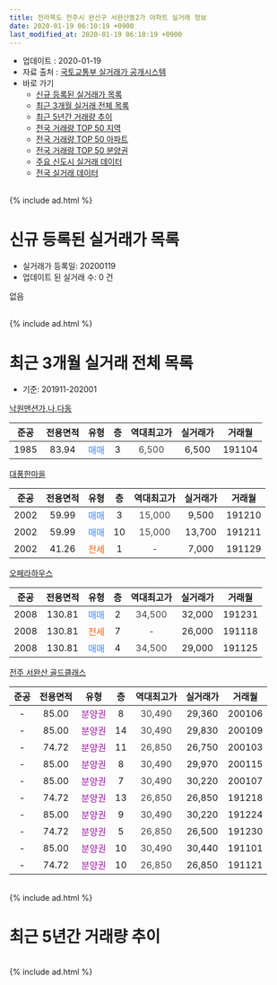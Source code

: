 ```yaml
---
title: 전라북도 전주시 완산구 서완산동2가 아파트 실거래 정보
date: 2020-01-19 06:10:19 +0900
last_modified_at: 2020-01-19 06:10:19 +0900
---
```


* 업데이트 : 2020-01-19
* 자료 출처 : [국토교통부 실거래가 공개시스템](http://rt.molit.go.kr)
* 바로 가기
    * [신규 등록된 실거래가 목록](#신규-등록된-실거래가-목록)
    * [최근 3개월 실거래 전체 목록](#최근-3개월-실거래-전체-목록)
    * [최근 5년간 거래량 추이](#최근-5년간-거래량-추이)
    * [전국 거래량 TOP 50 지역](https://apt-info.github.io/apt-trade-info/최근-3개월-전국에서-가장-거래가-많이-발생한-지역)
    * [전국 거래량 TOP 50 아파트](https://apt-info.github.io/apt-trade-info/최근-3개월-전국에서-가장-거래가-많이-발생한-아파트)
    * [전국 거래량 TOP 50 분양권](https://apt-info.github.io/apt-trade-info/최근-3개월-전국에서-가장-거래가-많이-발생한-분양권)
    * [주요 신도시 실거래 데이터](https://apt-info.github.io/apt-trade-info/주요-신도시)
    * [전국 실거래 데이터](https://apt-info.github.io/apt-trade-info/전국)
<br>
{% include ad.html %}
<br>

# 신규 등록된 실거래가 목록
* 실거래가 등록일: 20200119
* 업데이트 된 실거래 수: 0 건

없음

<br>
{% include ad.html %}
<br>

# 최근 3개월 실거래 전체 목록
* 기준: 201911-202001


[낙원맨션가,나,다동](https://search.naver.com/search.naver?query=%EC%A0%84%EB%9D%BC%EB%B6%81%EB%8F%84+%EC%A0%84%EC%A3%BC%EC%8B%9C+%EC%99%84%EC%82%B0%EA%B5%AC+%EC%84%9C%EC%99%84%EC%82%B0%EB%8F%992%EA%B0%80+%EB%82%99%EC%9B%90%EB%A7%A8%EC%85%98%EA%B0%80%2C%EB%82%98%2C%EB%8B%A4%EB%8F%99)

|준공|전용면적|유형|층|역대최고가|실거래가|거래월|
|:---:|:---:|:---:|:---:|:---:|:---:|:---:|
|1985|83.94|<span style="color:#4285f3">매매</span>|3|<span style="color:#444444">6,500</span>|6,500|191104|

[대풍한마을](https://search.naver.com/search.naver?query=%EC%A0%84%EB%9D%BC%EB%B6%81%EB%8F%84+%EC%A0%84%EC%A3%BC%EC%8B%9C+%EC%99%84%EC%82%B0%EA%B5%AC+%EC%84%9C%EC%99%84%EC%82%B0%EB%8F%992%EA%B0%80+%EB%8C%80%ED%92%8D%ED%95%9C%EB%A7%88%EC%9D%84)

|준공|전용면적|유형|층|역대최고가|실거래가|거래월|
|:---:|:---:|:---:|:---:|:---:|:---:|:---:|
|2002|59.99|<span style="color:#4285f3">매매</span>|3|<span style="color:#444444">15,000</span>|9,500|191210|
|2002|59.99|<span style="color:#4285f3">매매</span>|10|<span style="color:#444444">15,000</span>|13,700|191211|
|2002|41.26|<span style="color:#ff5a00">전세</span>|1|<span style="color:#444444">-</span>|7,000|191129|

[오페라하우스](https://search.naver.com/search.naver?query=%EC%A0%84%EB%9D%BC%EB%B6%81%EB%8F%84+%EC%A0%84%EC%A3%BC%EC%8B%9C+%EC%99%84%EC%82%B0%EA%B5%AC+%EC%84%9C%EC%99%84%EC%82%B0%EB%8F%992%EA%B0%80+%EC%98%A4%ED%8E%98%EB%9D%BC%ED%95%98%EC%9A%B0%EC%8A%A4)

|준공|전용면적|유형|층|역대최고가|실거래가|거래월|
|:---:|:---:|:---:|:---:|:---:|:---:|:---:|
|2008|130.81|<span style="color:#4285f3">매매</span>|2|<span style="color:#444444">34,500</span>|32,000|191231|
|2008|130.81|<span style="color:#ff5a00">전세</span>|7|<span style="color:#444444">-</span>|26,000|191118|
|2008|130.81|<span style="color:#4285f3">매매</span>|4|<span style="color:#444444">34,500</span>|29,000|191125|

[전주 서완산 골드클래스](https://search.naver.com/search.naver?query=%EC%A0%84%EB%9D%BC%EB%B6%81%EB%8F%84+%EC%A0%84%EC%A3%BC%EC%8B%9C+%EC%99%84%EC%82%B0%EA%B5%AC+%EC%84%9C%EC%99%84%EC%82%B0%EB%8F%992%EA%B0%80+%EC%A0%84%EC%A3%BC+%EC%84%9C%EC%99%84%EC%82%B0+%EA%B3%A8%EB%93%9C%ED%81%B4%EB%9E%98%EC%8A%A4)

|준공|전용면적|유형|층|역대최고가|실거래가|거래월|
|:---:|:---:|:---:|:---:|:---:|:---:|:---:|
|-|85.00|<span style="color:#9C11A5">분양권</span>|8|<span style="color:#444444">30,490</span>|29,360|200106|
|-|85.00|<span style="color:#9C11A5">분양권</span>|14|<span style="color:#444444">30,490</span>|29,830|200109|
|-|74.72|<span style="color:#9C11A5">분양권</span>|11|<span style="color:#444444">26,850</span>|26,750|200103|
|-|85.00|<span style="color:#9C11A5">분양권</span>|8|<span style="color:#444444">30,490</span>|29,970|200115|
|-|85.00|<span style="color:#9C11A5">분양권</span>|7|<span style="color:#444444">30,490</span>|30,220|200107|
|-|74.72|<span style="color:#9C11A5">분양권</span>|13|<span style="color:#444444">26,850</span>|26,850|191218|
|-|85.00|<span style="color:#9C11A5">분양권</span>|9|<span style="color:#444444">30,490</span>|30,220|191224|
|-|74.72|<span style="color:#9C11A5">분양권</span>|5|<span style="color:#444444">26,850</span>|26,500|191230|
|-|85.00|<span style="color:#9C11A5">분양권</span>|10|<span style="color:#444444">30,490</span>|30,440|191101|
|-|74.72|<span style="color:#9C11A5">분양권</span>|10|<span style="color:#444444">26,850</span>|26,850|191121|


<br>
{% include ad.html %}
<br>

# 최근 5년간 거래량 추이


<div style="width:100%;">
    <canvas id="deal_progress" height="200"></canvas>
</div>

<script>
new Chart(document.getElementById("deal_progress"), {
    type: 'line',
    data: {
        labels: ['201501','201502','201503','201504','201505','201506','201507','201508','201509','201510','201511','201512','201601','201602','201603','201604','201605','201606','201607','201608','201609','201610','201611','201612','201701','201702','201703','201704','201705','201706','201707','201708','201709','201710','201711','201712','201801','201802','201803','201804','201805','201806','201807','201808','201809','201810','201811','201812','201901','201902','201903','201904','201905','201906','201907','201908','201909','201910','201911','201912','202001'],
        datasets: [{
            label: '매매',
            pointRadius: 1,
            data: [4, 1, 3, 1, 0, 3, 5, 4, 5, 4, 2, 1, 0, 2, 5, 3, 2, 2, 0, 4, 3, 0, 1, 0, 4, 2, 2, 1, 5, 2, 3, 3, 1, 1, 1, 3, 3, 1, 4, 1, 5, 3, 1, 2, 1, 0, 0, 2, 2, 3, 2, 18, 10, 6, 1, 1, 2, 2, 4, 6, 5],
            borderColor: "rgba(255, 201, 14, 1)",
            backgroundColor: "rgba(255, 201, 14, 0.5)",
            fill: false,
            lineTension: 0
        },{
            label: '전월세',
            pointRadius: 1,
            data: [1, 1, 1, 0, 0, 2, 0, 0, 0, 1, 1, 1, 0, 0, 2, 1, 0, 0, 3, 0, 0, 0, 0, 1, 1, 1, 0, 2, 0, 1, 0, 1, 0, 0, 2, 1, 1, 0, 0, 0, 0, 0, 1, 0, 0, 1, 0, 1, 0, 0, 4, 0, 0, 2, 1, 0, 0, 2, 2, 0, 0],
            borderColor: "rgba(0, 141, 185, 1)",
            backgroundColor: "rgba(0, 141, 185, 0.5)",
            fill: false,
            lineTension: 0
        }
        ]
    },
    options: {
        responsive: true,
        title: {
            display: false
        },
        tooltips: {
            mode: 'index',
            intersect: false
        },
        hover: {
            mode: 'nearest',
            intersect: true
        },
        scales: {
            xAxes: [{
                display: true,
                scaleLabel: {
                    display: true,
                    labelString: '년/월'
                }
            }],
            yAxes: [{
                display: true,
                ticks: {
                    suggestedMin: 0,
                },
                scaleLabel: {
                    display: true,
                    labelString: '실거래 수'
                }
            }]
        }
    }
});

</script>


<br>
{% include ad.html %}
<br>

